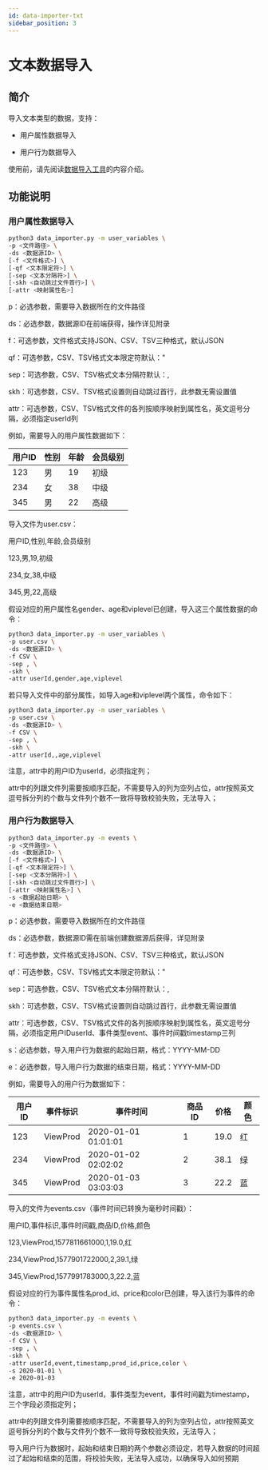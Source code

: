 ```yaml
---
id: data-importer-txt
sidebar_position: 3
---
```


# 文本数据导入

## 简介[](#jian-jie)

导入文本类型的数据，支持：

* 用户属性数据导入
    
* 用户行为数据导入
    
使用前，请先阅读[数据导入工具](/op/v/2.0/developer-manual/toolbox/dataimporter)的内容介绍。


## 功能说明[](#yong-hu-shu-xing-shu-ju-dao-ru)

### 用户属性数据导入[](#yong-hu-shu-xing-shu-ju-dao-ru-1)

```sh
python3 data_importer.py -m user_variables \
-p <文件路径> \
-ds <数据源ID> \
[-f <文件格式>] \
[-qf <文本限定符>] \
[-sep <文本分隔符>] \
[-skh <自动跳过文件首行>] \
[-attr <映射属性名>] 
```

p：必选参数，需要导入数据所在的文件路径

ds：必选参数，数据源ID在前端获得，操作详见附录​

f：可选参数，文件格式支持JSON、CSV、TSV三种格式，默认JSON

qf：可选参数，CSV、TSV格式文本限定符默认："

sep：可选参数，CSV、TSV格式文本分隔符默认：,

skh：可选参数，CSV、TSV格式设置则自动跳过首行，此参数无需设置值

attr：可选参数，CSV、TSV格式文件的各列按顺序映射到属性名，英文逗号分隔，必须指定userId列

例如，需要导入的用户属性数据如下：

| 用户ID | 性别  | 年龄  | 会员级别 |
| --- | --- | --- | --- |
| 123 | 男   | 19  | 初级  |
| 234 | 女   | 38  | 中级  |
| 345 | 男   | 22  | 高级  |

导入文件为user.csv：

用户ID,性别,年龄,会员级别

123,男,19,初级

234,女,38,中级

345,男,22,高级

假设对应的用户属性名gender、age和viplevel已创建，导入这三个属性数据的命令：

```sh
python3 data_importer.py -m user_variables \
-p user.csv \
-ds <数据源ID> \
-f CSV \
-sep , \
-skh \
-attr userId,gender,age,viplevel
```

若只导入文件中的部分属性，如导入age和viplevel两个属性，命令如下：

```sh
python3 data_importer.py -m user_variables \
-p user.csv \
-ds <数据源ID> \
-f CSV \
-sep , \
-skh \
-attr userId,,age,viplevel
```

注意，attr中的用户ID为userId，必须指定列；

attr中的列跟文件列需要按顺序匹配，不需要导入的列为空列占位，attr按照英文逗号拆分列的个数与文件列个数不一致将导致校验失败，无法导入；​


### 用户行为数据导入[](#yong-hu-hang-wei-shu-ju-dao-ru)

```sh
python3 data_importer.py -m events \
-p <文件路径> \
-ds <数据源ID> \
[-f <文件格式>] \
[-qf <文本限定符>] \
[-sep <文本分隔符>] \
[-skh <自动跳过文件首行>] \
[-attr <映射属性名>] \
-s <数据起始日期> \
-e <数据结束日期>
```

p：必选参数，需要导入数据所在的文件路径

ds：必选参数，数据源ID需在前端创建数据源后获得，详见附录

f：可选参数，文件格式支持JSON、CSV、TSV三种格式，默认JSON

qf：可选参数，CSV、TSV格式文本限定符默认："

sep：可选参数，CSV、TSV格式文本分隔符默认：,

skh：可选参数，CSV、TSV格式设置则自动跳过首行，此参数无需设置值

attr：可选参数，CSV、TSV格式文件的各列按顺序映射到属性名，英文逗号分隔，必须指定用户IDuserId、事件类型event、事件时间戳timestamp三列

s：必选参数，导入用户行为数据的起始日期，格式：YYYY-MM-DD

e：必选参数，导入用户行为数据的结束日期，格式：YYYY-MM-DD

例如，需要导入的用户行为数据如下：

| 用户ID | 事件标识 | 事件时间 | 商品ID | 价格  | 颜色  |
| --- | --- | --- | --- | --- | --- |
| 123 | ViewProd | 2020-01-01 01:01:01 | 1   | 19.0 | 红   |
| 234 | ViewProd | 2020-01-02 02:02:02 | 2   | 38.1 | 绿   |
| 345 | ViewProd | 2020-01-03 03:03:03 | 3   | 22.2 | 蓝   |

导入的文件为events.csv（事件时间已转换为毫秒时间戳）：

用户ID,事件标识,事件时间戳,商品ID,价格,颜色

123,ViewProd,1577811661000,1,19.0,红

234,ViewProd,1577901722000,2,39.1,绿

345,ViewProd,1577991783000,3,22.2,蓝

假设对应的行为事件属性名prod_id、price和color已创建，导入该行为事件的命令：

```sh
python3 data_importer.py -m events \
-p events.csv \
-ds <数据源ID> \
-f CSV \
-sep , \
-skh \
-attr userId,event,timestamp,prod_id,price,color \
-s 2020-01-01 \
-e 2020-01-03
```

注意，attr中的用户ID为userId，事件类型为event，事件时间戳为timestamp，三个字段必须指定列；

attr中的列跟文件列需要按顺序匹配，不需要导入的列为空列占位，attr按照英文逗号拆分列的个数与文件列个数不一致将导致校验失败，无法导入；

导入用户行为数据时，起始和结束日期的两个参数必须设定，若导入数据的时间超过了起始和结束的范围，将校验失败，无法导入成功，以确保导入如何预期​
